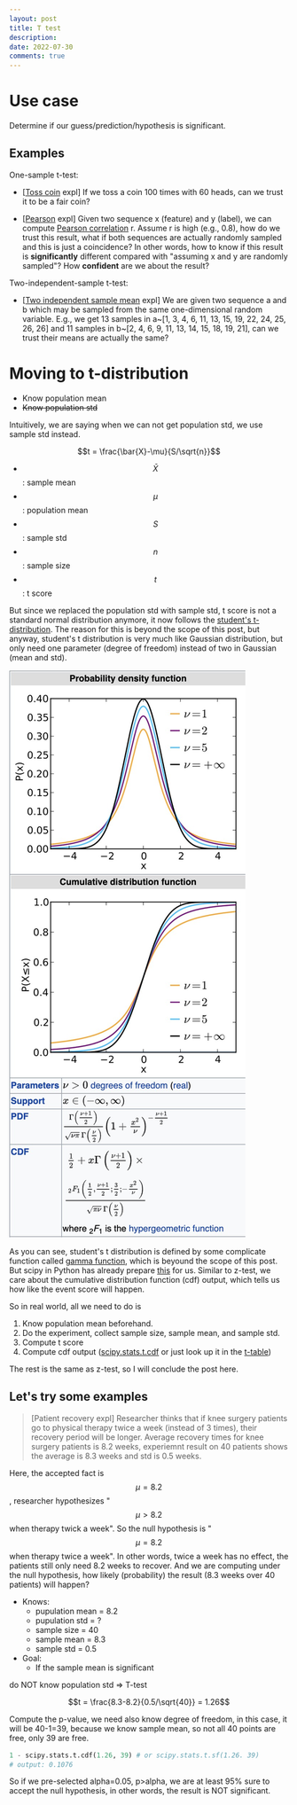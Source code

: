 ```yaml
---
layout: post
title: T test
description: 
date: 2022-07-30
comments: true
---
```


# Use case

Determine if our guess/prediction/hypothesis is significant.

## Examples

One-sample t-test:

* [[Toss coin](https://www.probabilitycourse.com/chapter8/8_4_4_p_vals.php) expl] If we toss a coin 100 times with 60 heads, can we trust it to be a fair coin?

* [[Pearson](https://docs.scipy.org/doc/scipy-0.14.0/reference/generated/scipy.stats.pearsonr.html) expl] Given two sequence x (feature) and y (label), we can compute [Pearson correlation](https://en.wikipedia.org/wiki/Pearson_correlation_coefficient) r. Assume r is high (e.g., 0.8), how do we trust this result, what if both sequences are actually randomly sampled and this is just a coincidence? In other words, how to know if this result is **significantly** different compared with "assuming x and y are randomly sampled"? How **confident** are we about the result?


Two-independent-sample t-test:

* [[Two independent sample mean](https://docs.scipy.org/doc/scipy/reference/generated/scipy.stats.ttest_ind_from_stats.html) expl] We are given two sequence a and b which may be sampled from the same one-dimensional random variable. E.g., we get 13 samples in a~[1, 3, 4, 6, 11, 13, 15, 19, 22, 24, 25, 26, 26] and 11 samples in b~[2, 4, 6, 9, 11, 13, 14, 15, 18, 19, 21], can we trust their means are actually the same?

# Moving to t-distribution

* Know population mean
* ~~Know population std~~

Intuitively, we are saying when we can not get population std, we use sample std instead.

$$t = \frac{\bar{X}-\mu}{S/\sqrt{n}}$$

* $$\bar{X}$$: sample mean
* $$\mu$$: population mean
* $$S$$: sample std
* $$n$$: sample size
* $$t$$: t score

But since we replaced the population std with sample std, t score is not a standard normal distribution anymore, it now follows the [student's t-distribution](https://en.wikipedia.org/wiki/Student%27s_t-distribution#In_frequentist_statistical_inference). The reason for this is beyond the scope of this post, but anyway, student's t distribution is very much like Gaussian distribution, but only need one parameter (degree of freedom) instead of two in Gaussian (mean and std).

![From Wikipedia](/assets/img/2022-07-29-t-test/t-distribution.jpg)

As you can see, student's t distribution is defined by some complicate function called [gamma function](https://en.wikipedia.org/wiki/Gamma_function), which is beyound the scope of this post. But scipy in Python has already prepare [this](https://docs.scipy.org/doc/scipy/reference/generated/scipy.stats.t.html) for us. Similar to z-test, we care about the cumulative distribution function (cdf) output, which tells us how like the event score will happen.

So in real world, all we need to do is 

1. Know population mean beforehand.
2. Do the experiment, collect sample size, sample mean, and sample std.
3. Compute t score
4. Compute cdf output ([scipy.stats.t.cdf](https://docs.scipy.org/doc/scipy/reference/generated/scipy.stats.t.html) or just look up it in the [t-table](https://www.sjsu.edu/faculty/gerstman/StatPrimer/t-table.pdf))

The rest is the same as z-test, so I will conclude the post here.

## Let's try some examples

> [Patient recovery expl] Researcher thinks that if knee surgery patients go to physical therapy twice a week (instead of 3 times), their recovery period will be longer. Average recovery times for knee surgery patients is 8.2 weeks, experiemnt result on 40 patients shows the average is 8.3 weeks and std is 0.5 weeks.

Here, the accepted fact is $$\mu=8.2$$, researcher hypothesizes "$$\mu>8.2$$ when therapy twick a week". So the null hypothesis is "$$\mu=8.2$$ when therapy twice a week". In other words, twice a week has no effect, the patients still only need 8.2 weeks to recover. And we are computing under the null hypothesis, how likely (probability) the result (8.3 weeks over 40 patients) will happen?

* Knows:
  * pupulation mean = 8.2
  * pupulation std = ?
  * sample size = 40
  * sample mean = 8.3
  * sample std = 0.5
* Goal:
  * If the sample mean is significant

do NOT know population std => T-test

$$t = \frac{8.3-8.2}{0.5/\sqrt{40}} = 1.26$$

Compute the p-value, we need also know degree of freedom, in this case, it will be 40-1=39, because we know sample mean, so not all 40 points are free, only 39 are free.

```python
1 - scipy.stats.t.cdf(1.26, 39) # or scipy.stats.t.sf(1.26. 39)
# output: 0.1076
```

So if we pre-selected alpha=0.05, p>alpha, we are at least 95% sure to accept the null hypothesis, in other words, the result is NOT significant.